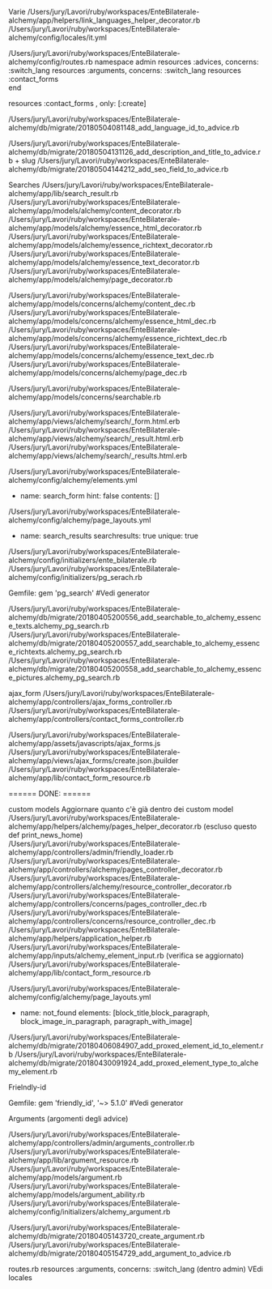 



  

Varie
  /Users/jury/Lavori/ruby/workspaces/EnteBilaterale-alchemy/app/helpers/link_languages_helper_decorator.rb
  /Users/jury/Lavori/ruby/workspaces/EnteBilaterale-alchemy/config/locales/it.yml

  /Users/jury/Lavori/ruby/workspaces/EnteBilaterale-alchemy/config/routes.rb
  namespace admin
    resources :advices, concerns: :switch_lang
    resources :arguments, concerns: :switch_lang
    resources :contact_forms  
  end
  
  resources :contact_forms , only: [:create]

  /Users/jury/Lavori/ruby/workspaces/EnteBilaterale-alchemy/db/migrate/20180504081148_add_language_id_to_advice.rb

  /Users/jury/Lavori/ruby/workspaces/EnteBilaterale-alchemy/db/migrate/20180504131126_add_description_and_title_to_advice.rb  + slug
  /Users/jury/Lavori/ruby/workspaces/EnteBilaterale-alchemy/db/migrate/20180504144212_add_seo_field_to_advice.rb




  
  
Searches
  /Users/jury/Lavori/ruby/workspaces/EnteBilaterale-alchemy/app/lib/search_result.rb
  /Users/jury/Lavori/ruby/workspaces/EnteBilaterale-alchemy/app/models/alchemy/content_decorator.rb
  /Users/jury/Lavori/ruby/workspaces/EnteBilaterale-alchemy/app/models/alchemy/essence_html_decorator.rb
  /Users/jury/Lavori/ruby/workspaces/EnteBilaterale-alchemy/app/models/alchemy/essence_richtext_decorator.rb
  /Users/jury/Lavori/ruby/workspaces/EnteBilaterale-alchemy/app/models/alchemy/essence_text_decorator.rb
  /Users/jury/Lavori/ruby/workspaces/EnteBilaterale-alchemy/app/models/alchemy/page_decorator.rb

  /Users/jury/Lavori/ruby/workspaces/EnteBilaterale-alchemy/app/models/concerns/alchemy/content_dec.rb
  /Users/jury/Lavori/ruby/workspaces/EnteBilaterale-alchemy/app/models/concerns/alchemy/essence_html_dec.rb
  /Users/jury/Lavori/ruby/workspaces/EnteBilaterale-alchemy/app/models/concerns/alchemy/essence_richtext_dec.rb
  /Users/jury/Lavori/ruby/workspaces/EnteBilaterale-alchemy/app/models/concerns/alchemy/essence_text_dec.rb
  /Users/jury/Lavori/ruby/workspaces/EnteBilaterale-alchemy/app/models/concerns/alchemy/page_dec.rb

  /Users/jury/Lavori/ruby/workspaces/EnteBilaterale-alchemy/app/models/concerns/searchable.rb
  
  /Users/jury/Lavori/ruby/workspaces/EnteBilaterale-alchemy/app/views/alchemy/search/_form.html.erb
  /Users/jury/Lavori/ruby/workspaces/EnteBilaterale-alchemy/app/views/alchemy/search/_result.html.erb
  /Users/jury/Lavori/ruby/workspaces/EnteBilaterale-alchemy/app/views/alchemy/search/_results.html.erb

  /Users/jury/Lavori/ruby/workspaces/EnteBilaterale-alchemy/config/alchemy/elements.yml
  - name: search_form
  hint: false
  contents: []


  /Users/jury/Lavori/ruby/workspaces/EnteBilaterale-alchemy/config/alchemy/page_layouts.yml
  - name: search_results
  searchresults: true
  unique: true

  /Users/jury/Lavori/ruby/workspaces/EnteBilaterale-alchemy/config/initializers/ente_bilaterale.rb
  /Users/jury/Lavori/ruby/workspaces/EnteBilaterale-alchemy/config/initializers/pg_serach.rb

  Gemfile:  gem 'pg_search' #Vedi generator

  /Users/jury/Lavori/ruby/workspaces/EnteBilaterale-alchemy/db/migrate/20180405200556_add_searchable_to_alchemy_essence_texts.alchemy_pg_search.rb
  /Users/jury/Lavori/ruby/workspaces/EnteBilaterale-alchemy/db/migrate/20180405200557_add_searchable_to_alchemy_essence_richtexts.alchemy_pg_search.rb
  /Users/jury/Lavori/ruby/workspaces/EnteBilaterale-alchemy/db/migrate/20180405200558_add_searchable_to_alchemy_essence_pictures.alchemy_pg_search.rb
  



ajax_form
  /Users/jury/Lavori/ruby/workspaces/EnteBilaterale-alchemy/app/controllers/ajax_forms_controller.rb
  /Users/jury/Lavori/ruby/workspaces/EnteBilaterale-alchemy/app/controllers/contact_forms_controller.rb

  /Users/jury/Lavori/ruby/workspaces/EnteBilaterale-alchemy/app/assets/javascripts/ajax_forms.js
  /Users/jury/Lavori/ruby/workspaces/EnteBilaterale-alchemy/app/views/ajax_forms/create.json.jbuilder
  /Users/jury/Lavori/ruby/workspaces/EnteBilaterale-alchemy/app/lib/contact_form_resource.rb




======   DONE: ======


custom models
  Aggiornare quanto c'è già dentro dei custom model
  /Users/jury/Lavori/ruby/workspaces/EnteBilaterale-alchemy/app/helpers/alchemy/pages_helper_decorator.rb  (escluso questo def print_news_home)  
  /Users/jury/Lavori/ruby/workspaces/EnteBilaterale-alchemy/app/controllers/admin/friendly_loader.rb
  /Users/jury/Lavori/ruby/workspaces/EnteBilaterale-alchemy/app/controllers/alchemy/pages_controller_decorator.rb
  /Users/jury/Lavori/ruby/workspaces/EnteBilaterale-alchemy/app/controllers/alchemy/resource_controller_decorator.rb
  /Users/jury/Lavori/ruby/workspaces/EnteBilaterale-alchemy/app/controllers/concerns/pages_controller_dec.rb
  /Users/jury/Lavori/ruby/workspaces/EnteBilaterale-alchemy/app/controllers/concerns/resource_controller_dec.rb
  /Users/jury/Lavori/ruby/workspaces/EnteBilaterale-alchemy/app/helpers/application_helper.rb
  /Users/jury/Lavori/ruby/workspaces/EnteBilaterale-alchemy/app/inputs/alchemy_element_input.rb  (verifica se aggiornato)
  /Users/jury/Lavori/ruby/workspaces/EnteBilaterale-alchemy/app/lib/contact_form_resource.rb

  /Users/jury/Lavori/ruby/workspaces/EnteBilaterale-alchemy/config/alchemy/page_layouts.yml
  - name: not_found
    elements: [block_title,block_paragraph, block_image_in_paragraph, paragraph_with_image]

  /Users/jury/Lavori/ruby/workspaces/EnteBilaterale-alchemy/db/migrate/20180406084907_add_proxed_element_id_to_element.rb
  /Users/jury/Lavori/ruby/workspaces/EnteBilaterale-alchemy/db/migrate/20180430091924_add_proxed_element_type_to_alchemy_element.rb










Frielndly-id

  Gemfile: gem 'friendly_id', '~> 5.1.0' #Vedi generator



Arguments (argomenti degli advice)

  /Users/jury/Lavori/ruby/workspaces/EnteBilaterale-alchemy/app/controllers/admin/arguments_controller.rb
  /Users/jury/Lavori/ruby/workspaces/EnteBilaterale-alchemy/app/lib/argument_resource.rb
  /Users/jury/Lavori/ruby/workspaces/EnteBilaterale-alchemy/app/models/argument.rb
  /Users/jury/Lavori/ruby/workspaces/EnteBilaterale-alchemy/app/models/argument_ability.rb
  /Users/jury/Lavori/ruby/workspaces/EnteBilaterale-alchemy/config/initializers/alchemy_argument.rb

  /Users/jury/Lavori/ruby/workspaces/EnteBilaterale-alchemy/db/migrate/20180405143720_create_argument.rb
  /Users/jury/Lavori/ruby/workspaces/EnteBilaterale-alchemy/db/migrate/20180405154729_add_argument_to_advice.rb  
  
  routes.rb resources :arguments, concerns: :switch_lang (dentro admin) 
  VEdi locales
  
  
  
  